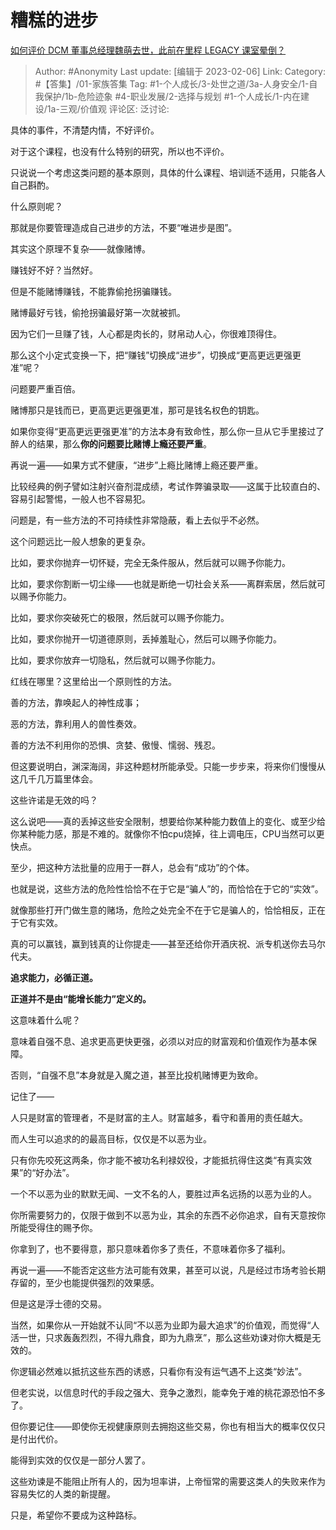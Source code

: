 # 糟糕的进步
[如何评价 DCM 董事总经理魏萌去世，此前在里程 LEGACY 课室晕倒？](https://www.zhihu.com/question/480375056/answer/2878163521)

> Author: #Anonymity
> Last update: [编辑于 2023-02-06]
> Link:
> Category: #【答集】/01-家族答集
> Tag: #1-个人成长/3-处世之道/3a-人身安全/1-自我保护/1b-危险迹象 #4-职业发展/2-选择与规划 #1-个人成长/1-内在建设/1a-三观/价值观
> 评论区:
> 泛讨论:

具体的事件，不清楚内情，不好评价。

对于这个课程，也没有什么特别的研究，所以也不评价。

只说说一个考虑这类问题的基本原则，具体的什么课程、培训适不适用，只能各人自己斟酌。

什么原则呢？

那就是你要管理造成自己进步的方法，不要“唯进步是图”。

其实这个原理不复杂——就像赌博。

赚钱好不好？当然好。

但是不能赌博赚钱，不能靠偷抢拐骗赚钱。

赌博最好亏钱，偷抢拐骗最好第一次就被抓。

因为它们一旦赚了钱，人心都是肉长的，财帛动人心，你很难顶得住。

那么这个小定式变换一下，把“赚钱”切换成“进步”，切换成“更高更远更强更准”呢？

问题要严重百倍。

赌博那只是钱而已，更高更远更强更准，那可是钱名权色的钥匙。

如果你变得“更高更远更强更准”的方法本身有致命性，那么你一旦从它手里接过了醉人的结果，那么**你的问题要比赌博上瘾还要严重**。

再说一遍——如果方式不健康，“进步”上瘾比赌博上瘾还要严重。

比较经典的例子譬如注射兴奋剂混成绩，考试作弊骗录取——这属于比较直白的、容易引起警惕，一般人也不容易犯。

问题是，有一些方法的不可持续性非常隐蔽，看上去似乎不必然。

这个问题远比一般人想象的更复杂。

比如，要求你抛弃一切怀疑，完全无条件服从，然后就可以赐予你能力。

比如，要求你割断一切尘缘——也就是断绝一切社会关系——离群索居，然后就可以赐予你能力。

比如，要求你突破死亡的极限，然后就可以赐予你能力。

比如，要求你抛开一切道德原则，丢掉羞耻心，然后可以赐予你能力。

比如，要求你放弃一切隐私，然后就可以赐予你能力。

红线在哪里？这里给出一个原则性的方法。

善的方法，靠唤起人的神性成事；

恶的方法，靠利用人的兽性奏效。

善的方法不利用你的恐惧、贪婪、傲慢、懦弱、残忍。

但这要说明白，渊深海阔，非这种题材所能承受。只能一步步来，将来你们慢慢从这几千几万篇里体会。

这些许诺是无效的吗？

这么说吧——真的丢掉这些安全限制，想要给你某种能力数值上的变化、或至少给你某种能力感，那是不难的。就像你不怕cpu烧掉，往上调电压，CPU当然可以更快点。

至少，把这种方法批量的应用于一群人，总会有“成功”的个体。

也就是说，这些方法的危险性恰恰不在于它是“骗人”的，而恰恰在于它的“实效”。

就像那些打开门做生意的赌场，危险之处完全不在于它是骗人的，恰恰相反，正在于它有实效。

真的可以赢钱，赢到钱真的让你提走——甚至还给你开酒庆祝、派专机送你去马尔代夫。

**追求能力，必循正道。**

**正道并不是由“能增长能力”定义的。**

这意味着什么呢？

意味着自强不息、追求更高更快更强，必须以对应的财富观和价值观作为基本保障。

否则，“自强不息”本身就是入魔之道，甚至比投机赌博更为致命。

记住了——

人只是财富的管理者，不是财富的主人。财富越多，看守和善用的责任越大。

而人生可以追求的的最高目标，仅仅是不以恶为业。

只有你先咬死这两条，你才能不被功名利禄奴役，才能抵抗得住这类“有真实效果”的“好办法”。

一个不以恶为业的默默无闻、一文不名的人，要胜过声名远扬的以恶为业的人。

你所需要努力的，仅限于做到不以恶为业，其余的东西不必你追求，自有天意按你所能受得住的赐予你。

你拿到了，也不要得意，那只意味着你多了责任，不意味着你多了福利。

再说一遍——不能否定这些方法可能有效果，甚至可以说，凡是经过市场考验长期存留的，至少也能提供强烈的效果感。

但是这是浮士德的交易。

当然，如果你从一开始就不认同“不以恶为业即为最大追求”的价值观，而觉得“人活一世，只求轰轰烈烈，不得九鼎食，即为九鼎烹”，那么这些劝谏对你大概是无效的。

你逻辑必然难以抵抗这些东西的诱惑，只看你有没有运气遇不上这类“妙法”。

但老实说，以信息时代的手段之强大、竞争之激烈，能幸免于难的桃花源恐怕不多了。

但你要记住——即使你无视健康原则去拥抱这些交易，你也有相当大的概率仅仅只是付出代价。

能得到实效的仅仅是一部分人罢了。

这些劝谏是不能阻止所有人的，因为坦率讲，上帝恒常的需要这类人的失败来作为容易失忆的人类的新提醒。

只是，希望你不要成为这种路标。

